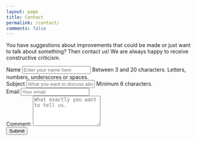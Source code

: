 ```yaml
---
layout: page
title: Contact
permalink: /contact/
comments: false
---
```


<meta name="viewport" content="width=device-width, initial-scale=1">
<link rel="stylesheet" href="http://maxcdn.bootstrapcdn.com/bootstrap/3.2.0/css/bootstrap.min.css">
<script src="https://ajax.googleapis.com/ajax/libs/jquery/1.11.1/jquery.min.js"></script>
<script src="http://maxcdn.bootstrapcdn.com/bootstrap/3.2.0/js/bootstrap.min.js"></script>
<script src="/js/validator.js"></script>
<script src="/js/jquery.min.js"></script>
<script src="/js/bootstrap-maxlength.js"></script>


You have suggestions about improvements that could be made or just want to talk about something?
Then contact us! We are always happy to receive constructive criticism.

<div class="container-fluid">
  <form role="form"  data-toggle="validator" action="//formspree.io/copykatt@yandex.com" method="post">
    <div class="form-group has-feedback">
      <label for="inputName" class="control-label">Name</label>
      <input type="text" pattern="^([_A-z0-9 ]){3,20}" class="form-control" name="name" id="inputName" placeholder="Enter your name here"
      data-error="Please enter a name with 3-20 characters consiting only of letters, numbers, underscores or spaces." required>
      <span class="help-block">Between 3 and 20 characters. Letters, numbers, underscores or spaces.</span>
    </div>
    <div class="form-group has-feedback">
      <label for="inputSubject" class="control-label">Subject</label>
      <input type="text" data-minlength="6" class="form-control" name="subject" id="inputSubject" placeholder="What you want to discuss about"
      data-error="Please enter a subject with at least 6 characters" required>
      <span class="help-block with-errors">Minimum 6 characters.</span>
    </div>
    <div class="form-group has-feedback">
      <label for="inputEmail" class="control-label">Email</label>
      <input type="email" class="form-control" name="_replyto" id="inputEmail" placeholder="Your email" data-error="Please enter a valid email address." required>
      <div class="help-block with-errors"></div>
    </div>
    <div class="form-group">
      <label for="inputComment">Comment:</label>
      <textarea class="form-control" rows="5" maxlength="1000" name="comment" id="inputComment" placeholder="What exactly you want to tell us." required></textarea>
    </div>
    <div class="form-group">
    <button type="submit" class="btn btn-primary">Submit</button>
    </div>
    <input type="hidden" name="_subject" value="New submission!" />
    <input type="text" name="_gotcha" style="display:none" />
    <!-- <input type="hidden" name="_next" value="//tanukilabs.github.io/thanks/" /> -->
  </form>
</div>

<script>
$(document).ready(function(){

$('textarea#inputComment').maxlength({
    alwaysShow: true
});

</script>
